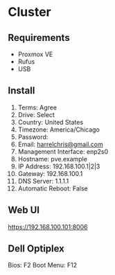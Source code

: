 # Cluster

## Requirements
- Proxmox VE
- Rufus
- USB

## Install
1. Terms: Agree
2. Drive: Select
3. Country: United States
4. Timezone: America/Chicago
5. Password: 
6. Email: harrelchris@gmail.com
7. Management Interface: enp2s0
8. Hostname: pve.example
9. IP Address: 192.168.100.1|2|3
10. Gateway: 192.168.100.1
11. DNS Server: 1.1.1.1
12. Automatic Reboot: False

## Web UI
https://192.168.100.101:8006

## Dell Optiplex
Bios: F2
Boot Menu: F12
